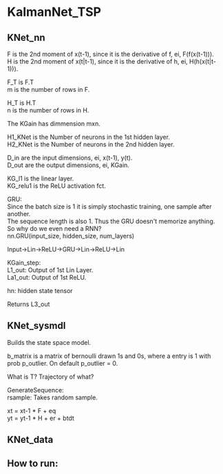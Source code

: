 # KalmanNet_TSP

## KNet_nn

F is the 2nd moment of x(t-1), since it is the derivative of f, ei, F(f(x(t-1))).\
H is the 2nd moment of x(t|t-1), since it is the derivative of h, ei, H(h(x(t|t-1))).

F_T is F.T\
m is the number of rows in F.

H_T is H.T\
n is the number of rows in H.

The KGain has dimmension mxn.

H1_KNet is the Number of neurons in the 1st hidden layer.\
H2_KNet is the Number of neurons in the 2nd hidden layer.

D_in are the input dimensions, ei, x(t-1), y(t).\
D_out are the output dimensions, ei, KGain.

KG_l1 is the linear layer.\
KG_relu1 is the ReLU activation fct.

GRU:\
Since the batch size is 1 it is simply stochastic training, one sample after another.\
The sequence length is also 1. Thus the GRU doesn't memorize anything. So why do we even need a RNN?\
nn.GRU(input_size, hidden_size, num_layers)

Input->Lin->ReLU->GRU->Lin->ReLU->Lin

KGain_step:\
L1_out: Output of 1st Lin Layer.\
La1_out: Output of 1st ReLU.

hn: hidden state tensor

Returns L3_out

## KNet_sysmdl

Builds the state space model.

b_matrix is a matrix of bernoulli drawn 1s and 0s, where a entry is 1 with prob p_outlier. On default p_outlier = 0.

What is T? Trajectory of what?

GenerateSequence:\
rsample: Takes random sample.

xt = xt-1 * F + eq\
yt = yt-1 * H + er + btdt

## KNet_data



## How to run:
